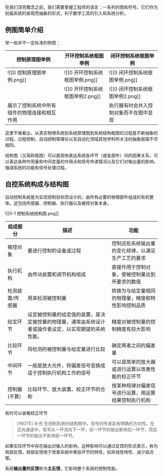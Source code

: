 在我们深究概念之前，我们需要掌握工程师的语言：一系列的图和符号。它们作为刻画系统的直观而抽象的形式，利于数学工具的引入和系统分析。
## 例图简单介绍

举一些并不一定标准的例图：

| 控制原理图举例                | 开环控制系统框图举例             | 闭环控制系统框图举例             |
| ---------------------- | ---------------------- | ---------------------- |
| ![[0 控制原理图举例.png]]     | ![[0 开环控制系统框图举例.png]]  | ![[0 闭环控制系统框图举例.png]]  |
|                        | ![[0 开环控制系统框图举例2.png]] | ![[0 闭环控制系统框图举例2.png]] |
| 展示了控制系统中所有组件的物理连接和相互作用 |                        | 执行器有时会并入控制对象而不在图中显现    |
这里不难看出，从真实物理系统到系统原理图到系统结构框图的过程是不断抽象的过程。过程控制、自动控制等理论以及自动化领域其他学科所关注的抽象层面不尽相同。

结构图（又简称框图）可以直观地表达系统各环节（或各部件）间的因果关系，可以表达各种作用量和中间变量的作用点和信号传递情况以及它们对输出量的影响，强调系统的功能和信号处理过程。

## 自控系统构成与结构图

自动控制系统是为实现控制目标而设计的，由所有必要的物理部件组成的有机整体。这包括传感器、控制器、执行器以及被控对象本身。

![[0-1 控制系统结构图.png]]

| 组成部分     | 描述                                                  | 功能                         |
| -------- | --------------------------------------------------- | -------------------------- |
| 被控对象     | 要进行控制的设备或过程                                         | 控制这些系统输出量的变化规律，以满足生产工艺的要求  |
| 执行机构     | 由传动装置和调节机构组成                                        | 直接作用于控制对象，使被控制量达到所要求的数值    |
| 检测装置/传感器 | 用来检测被控制量                                            | 转换为与给定量相同的物理量，精度和特性影响控制品质  |
| 给定环节     | 设定被控制量的给定值的装置，是决定被控量的物理量，通常由系统设计者或操作者设定，以实现期望的系统性能。 | 精度对被控制量的控制精度有较大影响          |
| 比较环节     | 将检测的被控制量与给定量进行比较                                    | 确定两者之间的偏差量                 |
| 中间环节     | 一般是放大元件，将偏差信号变换成适于控制执行机构工作的信号                       | 可以是简单的放大器或进行运算以改善性能的校正环节   |
| 控制器(不算)  | 比较环节、放大装置、校正环节的合称                                   | 按某种规律对偏差信号进行运算，用运算结果控制执行机构 |
有时可以省略校正环节

> [!NOTE] 补充
> 在控制系统的结构图中，信号的传递具有明确的方向性。在正向通道中，信号从一环流向下一环，前一环节的输出影响后一环节，而后一环节的输出不影响前一环节。

如果实际环节中存在输出对输入的影响，这种影响可以通过反馈的形式表示，称为局部反馈。局部反馈用于改善系统中某些环节的特性，如非线性特性、减少延迟等。

系统**输出量的反馈**称为**主反馈**，它影响整个系统的控制性能。